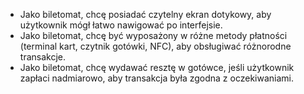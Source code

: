 - Jako biletomat, chcę posiadać czytelny ekran dotykowy, aby użytkownik mógł
łatwo nawigować po interfejsie.
- Jako biletomat, chcę być wyposażony w różne metody płatności (terminal kart,
czytnik gotówki, NFC), aby obsługiwać różnorodne transakcje.
- Jako biletomat, chcę wydawać resztę w gotówce, jeśli użytkownik zapłaci
nadmiarowo, aby transakcja była zgodna z oczekiwaniami.
